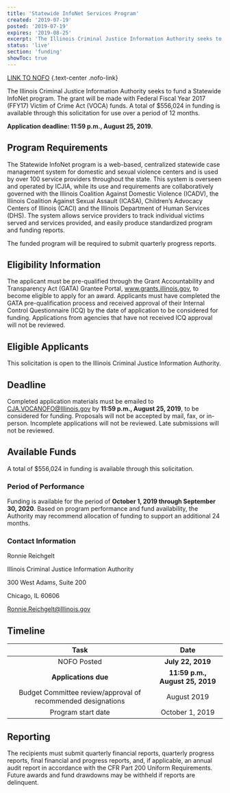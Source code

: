 ```yaml
---
title: 'Statewide InfoNet Services Program'
created: '2019-07-19'
posted: '2019-07-19'
expires: '2019-08-25'
excerpt: 'The Illinois Criminal Justice Information Authority seeks to fund a Statewide InfoNet program.  The grant will be made with Federal Fiscal Year 2017 (FFY17) Victim of Crime Act (VOCA) funds. A total of $556,024 in funding is available through this solicitation for use over a period of 12 months. '
status: 'live'
section: 'funding'
showToc: true
---
```


[LINK TO NOFO](VOCAStatewideInfoNetNOFO.docx) {.text-center .nofo-link}

The Illinois Criminal Justice Information Authority seeks to fund a Statewide InfoNet program. The grant will be made with Federal Fiscal Year 2017 (FFY17) Victim of Crime Act (VOCA) funds. A total of $556,024 in funding is available through this solicitation for use over a period of 12 months.

**Application deadline: 11:59 p.m., August 25, 2019.**

## Program Requirements

The Statewide InfoNet program is a web-based, centralized statewide case management system for domestic and sexual violence centers and is used by over 100 service providers throughout the state. This system is overseen and operated by ICJIA, while its use and requirements are collaboratively governed with the Illinois Coalition Against Domestic Violence (ICADV), the Illinois Coalition Against Sexual Assault (ICASA), Children’s Advocacy Centers of Illinois (CACI) and the Illinois Department of Human Services (DHS). The system allows service providers to track individual victims served and services provided, and easily produce standardized program and funding reports.

The funded program will be required to submit quarterly progress reports.

## Eligibility Information

The applicant must be pre-qualified through the Grant Accountability and Transparency Act (GATA) Grantee Portal, www.grants.illinois.gov, to become eligible to apply for an award. Applicants must have completed the GATA pre-qualification process and received approval of their Internal Control Questionnaire (ICQ) by the date of application to be considered for funding. Applications from agencies that have not received ICQ approval will not be reviewed.

## Eligible Applicants

This solicitation is open to the Illinois Criminal Justice Information Authority.

## Deadline

Completed application materials must be emailed to CJA.VOCANOFO@Illinois.gov by **11:59 p.m., August 25, 2019**, to be considered for funding. Proposals will not be accepted by mail, fax, or in-person. Incomplete applications will not be reviewed. Late submissions will not be reviewed.

## Available Funds

A total of $556,024 in funding is available through this solicitation.

### Period of Performance

Funding is available for the period of **October 1, 2019 through September 30, 2020**. Based on program performance and fund availability, the Authority may recommend allocation of funding to support an additional 24 months.

### Contact Information

Ronnie Reichgelt

Illinois Criminal Justice Information Authority

300 West Adams, Suite 200

Chicago, IL 60606

Ronnie.Reichgelt@Illinois.gov

## Timeline

|                             Task                             |              Date               |
| :----------------------------------------------------------: | :-----------------------------: |
|                         NOFO Posted                          |        **July 22, 2019**        |
|                     **Applications due**                     | **11:59 p.m., August 25, 2019** |
| Budget Committee review/approval of recommended designations |           August 2019           |
|                      Program start date                      |         October 1, 2019         |

## Reporting

The recipients must submit quarterly financial reports, quarterly progress reports, final financial and progress reports, and, if applicable, an annual audit report in accordance with the CFR Part 200 Uniform Requirements. Future awards and fund drawdowns may be withheld if reports are delinquent.
